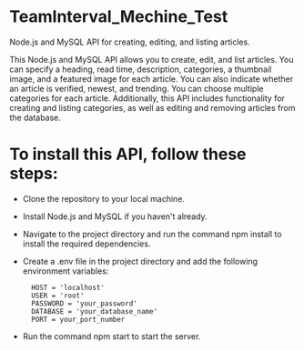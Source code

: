 # TeamInterval_Mechine_Test
Node.js and MySQL API for creating, editing, and listing articles.

This Node.js and MySQL API allows you to create, edit, and list articles. You can specify a heading, read time, 
description, categories, a thumbnail image, and a featured image for each article. You can also indicate whether 
an article is verified, newest, and trending. You can choose multiple categories for each article. Additionally, 
this API includes functionality for creating and listing categories, as well as editing and removing articles 
from the database.

# To install this API, follow these steps:

* Clone the repository to your local machine.
* Install Node.js and MySQL if you haven't already.
* Navigate to the project directory and run the command npm install to install the required dependencies.

* Create a .env file in the project directory and add the following environment variables:

        HOST = 'localhost'
        USER = 'root'
        PASSWORD = 'your_password'
        DATABASE = 'your_database_name'
        PORT = your_port_number
* Run the command npm start to start the server.
